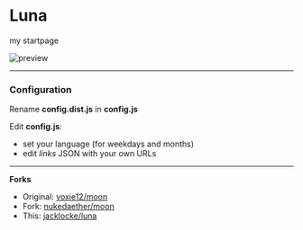 # Luna
my startpage

![preview](img/luna.gif)

---

### Configuration

Rename **config.dist.js** in **config.js**

Edit **config.js**:
- set your language (for weekdays and months)
- edit _links_ JSON with your own URLs

---

__Forks__
- Original: [voxie12/moon](https://github.com/voxie12/moon)
- Fork: [nukedaether/moon](https://github.com/nukedaether/moon)
- This: [jacklocke/luna](https://github.com/jacklocke/luna)
